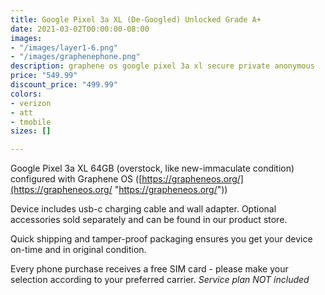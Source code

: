 ```yaml
---
title: Google Pixel 3a XL (De-Googled) Unlocked Grade A+
date: 2021-03-02T00:00:00-08:00
images:
- "/images/layer1-6.png"
- "/images/graphenephone.png"
description: graphene os google pixel 3a xl secure private anonymous
price: "549.99"
discount_price: "499.99"
colors:
- verizon
- att
- tmobile
sizes: []

---
```

Google Pixel 3a XL 64GB (overstock, like new-immaculate condition) configured with Graphene OS ([https://grapheneos.org/](https://grapheneos.org/ "https://grapheneos.org/"))

Device includes usb-c charging cable and wall adapter. Optional accessories sold separately and can be found in our product store.

Quick shipping and tamper-proof packaging ensures you get your device on-time and in original condition.

Every phone purchase receives a free SIM card - please make your selection according to your preferred carrier. _Service plan NOT included_